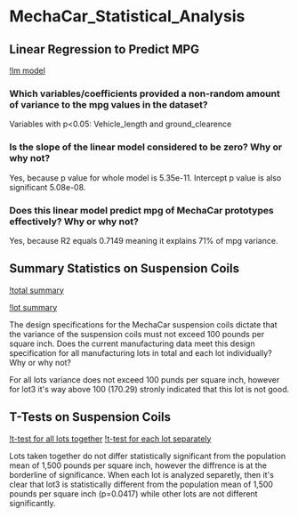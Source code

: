 # MechaCar_Statistical_Analysis

## Linear Regression to Predict MPG
[!lm model](https://github.com/beata-malachowska/MechaCar_Statistical_Analysis/blob/main/screenshoot_lm.png)

### Which variables/coefficients provided a non-random amount of variance to the mpg values in the dataset?

Variables with p<0.05: Vehicle_length and ground_clearence

### Is the slope of the linear model considered to be zero? Why or why not?

Yes, because p value for whole model is 5.35e-11. Intercept p value is also significant 5.08e-08.

### Does this linear model predict mpg of MechaCar prototypes effectively? Why or why not?
 Yes, because R2 equals 0.7149 meaning it explains 71% of mpg variance. 


## Summary Statistics on Suspension Coils

[!total summary](https://github.com/beata-malachowska/MechaCar_Statistical_Analysis/blob/main/screenshoot_total_summary.png)

[!lot summary](https://github.com/beata-malachowska/MechaCar_Statistical_Analysis/blob/main/screenshoot_lot_summary.png)

The design specifications for the MechaCar suspension coils dictate that the variance of the suspension coils must not exceed 100 pounds per square inch. Does the current manufacturing data meet this design specification for all manufacturing lots in total and each lot individually? Why or why not?

For all lots variance does not exceed 100 punds per square inch, however for lot3 it's way above 100 (170.29) stronly indicated that this lot is not good. 

## T-Tests on Suspension Coils

[!t-test for all lots together](https://github.com/beata-malachowska/MechaCar_Statistical_Analysis/blob/main/screenshoot_t-test_for_all_lots.png)
[!t-test for each lot separately](https://github.com/beata-malachowska/MechaCar_Statistical_Analysis/blob/main/screenshoot_t-test_for_each_lot.png)

Lots taken together do not differ statistically significant from the population mean of 1,500 pounds per square inch, however the diffrence is at the borderline of significance. When each lot is analyzed separetly, then it's clear that lot3 is statistically different from the population mean of 1,500 pounds per square inch (p=0.0417) while other lots are not different significantly. 

